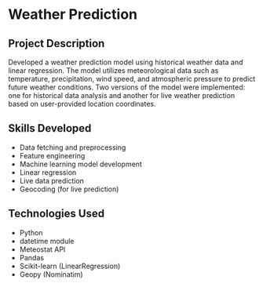 # Weather Prediction

## Project Description
Developed a weather prediction model using historical weather data and linear regression. The model utilizes meteorological data such as temperature, precipitation, wind speed, and atmospheric pressure to predict future weather conditions. Two versions of the model were implemented: one for historical data analysis and another for live weather prediction based on user-provided location coordinates.

## Skills Developed
- Data fetching and preprocessing
- Feature engineering
- Machine learning model development
- Linear regression
- Live data prediction
- Geocoding (for live prediction)

## Technologies Used
- Python
- datetime module
- Meteostat API
- Pandas
- Scikit-learn (LinearRegression)
- Geopy (Nominatim)
